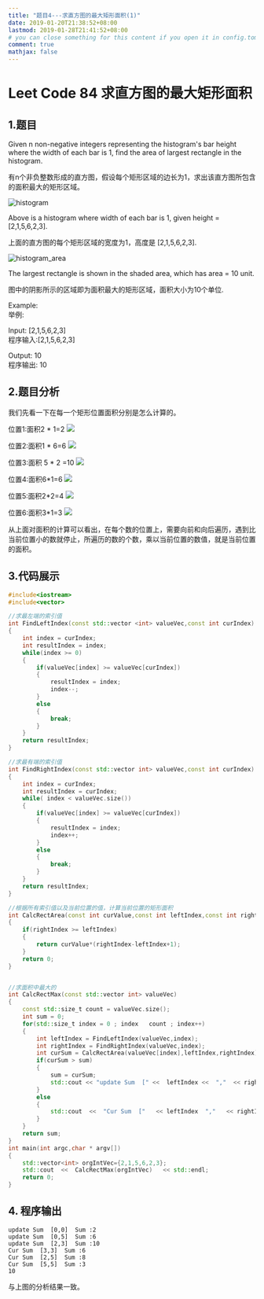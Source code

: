 ```yaml
---
title: "题目4---求直方图的最大矩形面积(1)"
date: 2019-01-20T21:38:52+08:00
lastmod: 2019-01-28T21:41:52+08:00
# you can close something for this content if you open it in config.toml.
comment: true
mathjax: false
---
```


# Leet Code 84 求直方图的最大矩形面积    

## 1.题目    

Given n non-negative integers representing the histogram's bar height where the width of each bar is 1, find the area of largest rectangle in the histogram.

有n个非负整数形成的直方图，假设每个矩形区域的边长为1，求出该直方图所包含的面积最大的矩形区域。

![histogram](https://www.dennisthink.com/image/2019/02/histogram.png)


Above is a histogram where width of each bar is 1, given height = [2,1,5,6,2,3].

上面的直方图的每个矩形区域的宽度为1，高度是
[2,1,5,6,2,3].

![histogram_area](https://www.dennisthink.com/image/2019/02/histogram_area.png)

The largest rectangle is shown in the shaded area, which has area = 10 unit.

图中的阴影所示的区域即为面积最大的矩形区域，面积大小为10个单位.

Example:         
举例:

Input: [2,1,5,6,2,3]                 
程序输入:[2,1,5,6,2,3]

Output: 10  
程序输出: 10

## 2.题目分析    

我们先看一下在每一个矩形位置面积分别是怎么计算的。

位置1:面积2 * 1=2
![](https://www.dennisthink.com/image/2019/02/histogram_index_1.png)

位置2:面积1 * 6=6
![](https://www.dennisthink.com/image/2019/02/histogram_index_2.png)

位置3:面积 5 * 2 =10
![](https://www.dennisthink.com/image/2019/02/histogram_index_3.png)

位置4:面积6*1=6
![](https://www.dennisthink.com/image/2019/02/histogram_index_4.png)

位置5:面积2*2=4
![](https://www.dennisthink.com/image/2019/02/histogram_index_5.png)

位置6:面积3*1=3
![](https://www.dennisthink.com/image/2019/02/histogram_index_6.png)

从上面对面积的计算可以看出，在每个数的位置上，需要向前和向后遍历，遇到比当前位置小的数就停止，所遍历的数的个数，乘以当前位置的数值，就是当前位置的面积。

## 3.代码展示    

```cpp {linenos=tables}
#include<iostream>
#include<vector>

//求最左端的索引值
int FindLeftIndex(const std::vector <int> valueVec,const int curIndex)
{
    int index = curIndex;
    int resultIndex = index;
    while(index >= 0)
    {
        if(valueVec[index] >= valueVec[curIndex])
        {
            resultIndex = index;
            index--;
        }
        else
        {
            break;
        }
    }
    return resultIndex;
}

//求最有端的索引值
int FindRightIndex(const std::vector int> valueVec,const int curIndex)
{
    int index = curIndex;
    int resultIndex = curIndex;
    while( index < valueVec.size())
    {
        if(valueVec[index] >= valueVec[curIndex])
        {
            resultIndex = index;
            index++;
        }
        else
        {
            break;
        }
    }
    return resultIndex;
}

//根据所有索引值以及当前位置的值，计算当前位置的矩形面积
int CalcRectArea(const int curValue,const int leftIndex,const int rightIndex)
{
    if(rightIndex >= leftIndex)
    {
        return curValue*(rightIndex-leftIndex+1);
    }
    return 0;
}


//求面积中最大的
int CalcRectMax(const std::vector int> valueVec)
{
    const std::size_t count = valueVec.size();
    int sum = 0;
    for(std::size_t index = 0 ; index   count ; index++)
    {
        int leftIndex = FindLeftIndex(valueVec,index);
        int rightIndex = FindRightIndex(valueVec,index);
        int curSum = CalcRectArea(valueVec[index],leftIndex,rightIndex);
        if(curSum > sum)
        {
            sum = curSum;
            std::cout << "update Sum  [" <<  leftIndex <<  ","  << rightIndex <<  "]  Sum :"  << curSum <<  std::endl;
        }
        else
        {
            std::cout  <<  "Cur Sum  ["   << leftIndex  ","   << rightIndex  "]  Sum :"  <<  curSum   << std::endl;
        }
    }
    return sum;
}
int main(int argc,char * argv[])
{
    std::vector<int> orgIntVec={2,1,5,6,2,3};
    std::cout  <<  CalcRectMax(orgIntVec)   << std::endl;
    return 0;
}
```

## 4. 程序输出    

```console
update Sum  [0,0]  Sum :2                 
update Sum  [0,5]  Sum :6                 
update Sum  [2,3]  Sum :10                 
Cur Sum  [3,3]  Sum :6                 
Cur Sum  [2,5]  Sum :8                 
Cur Sum  [5,5]  Sum :3                 
10
```


与上图的分析结果一致。
